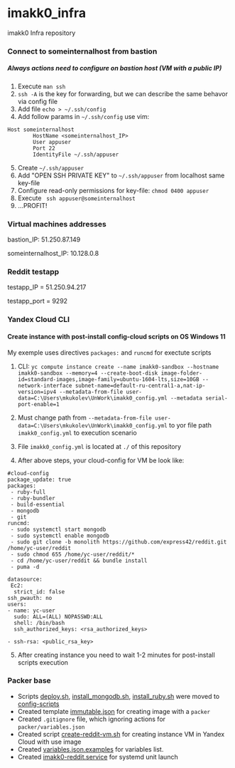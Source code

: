 # imakk0_infra
imakk0 Infra repository

### Connect to someinternalhost from bastion
##### Always actions need to configure on **bastion** host (VM with a public IP)

1. Execute ```man ssh```
2. ```ssh -A``` is the key for forwarding, but we can describe the same behavor via config file
3. Add file ```echo > ~/.ssh/config```
4. Add follow params in ```~/.ssh/config``` use vim:
```
Host someinternalhost
		HostName <someinternalhost_IP>
		User appuser
		Port 22
 		IdentityFile ~/.ssh/appuser
```

5. Create ```~/.ssh/appuser```
6. Add "OPEN SSH PRIVATE KEY" to ```~/.ssh/appuser``` from localhost same key-file
7. Configure read-only permissions for key-file: ```chmod 0400 appuser```
8. Execute ``` ssh appuser@someinternalhost```
9. ...PROFIT!

### Virtual machines addresses

bastion_IP: 51.250.87.149

someinternalhost_IP: 10.128.0.8

### Reddit testapp

testapp_IP = 51.250.94.217

testapp_port = 9292

### Yandex Cloud CLI
#### Create instance with post-install config-cloud scripts on OS Windows 11

My exemple uses directives ```packages:``` and ```runcmd``` for exectute scripts

1. CLI:
```yc compute instance create --name imakk0-sandbox --hostname imakk0-sandbox --memory=4 --create-boot-disk image-folder-id=standard-images,image-family=ubuntu-1604-lts,size=10GB --network-interface subnet-name=default-ru-central1-a,nat-ip-version=ipv4 --metadata-from-file user-data=C:\Users\mkukolev\UnWork\imakk0_config.yml --metadata serial-port-enable=1```

2. Must change path from ```--metadata-from-file user-data=C:\Users\mkukolev\UnWork\imakk0_config.yml```  to yor file path ```imakk0_config.yml``` to execution scenario
3. File ```imakk0_config.yml``` is located at ```./``` of this repository
4. After above steps, your cloud-config for VM be look like:
```
#cloud-config
package_update: true
packages:
 - ruby-full
 - ruby-bundler
 - build-essential
 - mongodb
 - git
runcmd:
 - sudo systemctl start mongodb
 - sudo systemctl enable mongodb
 - sudo git clone -b monolith https://github.com/express42/reddit.git /home/yc-user/reddit
 - sudo chmod 655 /home/yc-user/reddit/*
 - cd /home/yc-user/reddit && bundle install
 - puma -d

datasource:
 Ec2:
  strict_id: false
ssh_pwauth: no
users:
- name: yc-user
  sudo: ALL=(ALL) NOPASSWD:ALL
  shell: /bin/bash
  ssh_authorized_keys: <rsa_authorized_keys>

- ssh-rsa: <public_rsa_key>
```
5. After creating instance you need to wait 1-2 minutes for post-install scripts execution


### Packer base
 - Scripts [deploy.sh](https://github.com/Otus-DevOps-2023-11/imakk0_infra/blob/packer-base/config-scripts/deploy.sh), [install_mongodb.sh](https://github.com/Otus-DevOps-2023-11/imakk0_infra/blob/packer-base/config-scripts/install_mongodb.sh), [install_ruby.sh](https://github.com/Otus-DevOps-2023-11/imakk0_infra/blob/packer-base/config-scripts/install_ruby.sh) were moved to [config-scripts](https://github.com/Otus-DevOps-2023-11/imakk0_infra/tree/packer-base/config-scripts)
 - Created template [immutable.json](https://github.com/Otus-DevOps-2023-11/imakk0_infra/blob/packer-base/packer/immutable.json) for creating image with a ```packer```
 - Created ```.gitignore``` file, which ignoring actions for ```packer/variables.json```
 - Created script [create-reddit-vm.sh](https://github.com/Otus-DevOps-2023-11/imakk0_infra/blob/packer-base/config-scripts/create-reddit-vm.sh) for creating instance VM in Yandex Cloud with use image
 - Created [variables.json.examples](https://github.com/Otus-DevOps-2023-11/imakk0_infra/blob/packer-base/packer/files/variables.json.examples) for variables list.
 - Created [imakk0-reddit.service](https://github.com/Otus-DevOps-2023-11/imakk0_infra/blob/packer-base/packer/files/imakk0-reddit.service) for systemd unit launch
